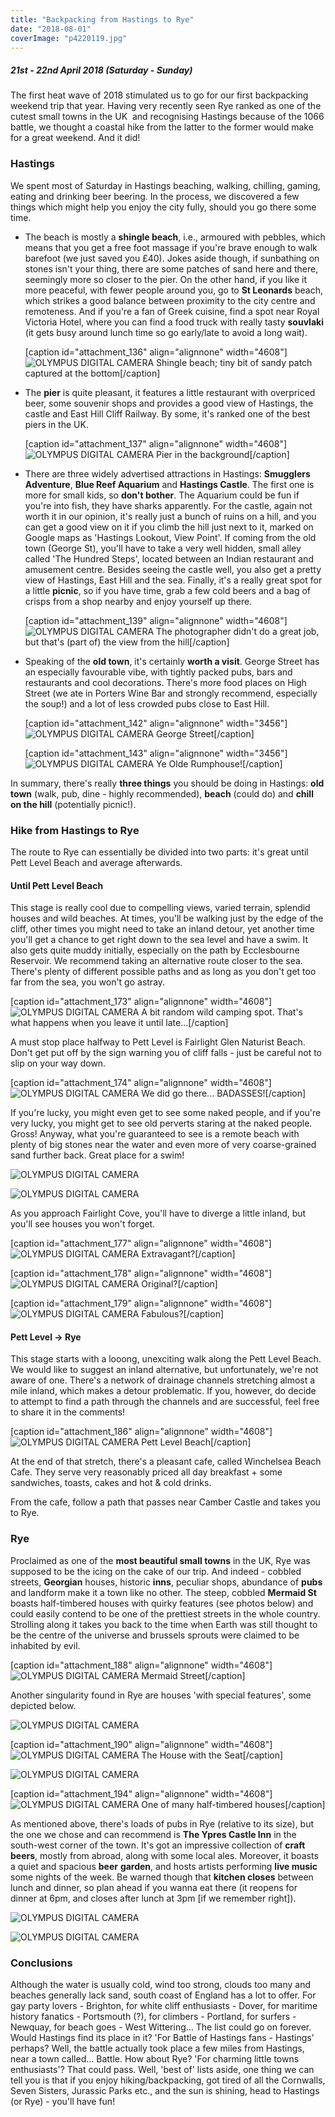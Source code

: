 ```yaml
---
title: "Backpacking from Hastings to Rye"
date: "2018-08-01"
coverImage: "p4220119.jpg"
---
```


##### 21st - 22nd April 2018 (Saturday - Sunday)

The first heat wave of 2018 stimulated us to go for our first backpacking weekend trip that year. Having very recently seen Rye ranked as one of the cutest small towns in the UK  and recognising Hastings because of the 1066 battle, we thought a coastal hike from the latter to the former would make for a great weekend. And it did!

### Hastings

We spent most of Saturday in Hastings beaching, walking, chilling, gaming, eating and drinking beer beering. In the process, we discovered a few things which might help you enjoy the city fully, should you go there some time.

- The beach is mostly a **shingle beach**, i.e., armoured with pebbles, which means that you get a free foot massage if you're brave enough to walk barefoot (we just saved you £40). Jokes aside though, if sunbathing on stones isn't your thing, there are some patches of sand here and there, seemingly more so closer to the pier. On the other hand, if you like it more peaceful, with fewer people around you, go to **St Leonards** beach, which strikes a good balance between proximity to the city centre and remoteness. And if you're a fan of Greek cuisine, find a spot near Royal Victoria Hotel, where you can find a food truck with really tasty **souvlaki** (it gets busy around lunch time so go early/late to avoid a long wait).
    
    \[caption id="attachment\_136" align="alignnone" width="4608"\]![OLYMPUS DIGITAL CAMERA](https://macandwentravelling.files.wordpress.com/2018/06/p4210005.jpg) Shingle beach; tiny bit of sandy patch captured at the bottom\[/caption\]
- The **pier** is quite pleasant, it features a little restaurant with overpriced beer, some souvenir shops and provides a good view of Hastings, the castle and East Hill Cliff Railway. By some, it's ranked one of the best piers in the UK.
    
    \[caption id="attachment\_137" align="alignnone" width="4608"\]![OLYMPUS DIGITAL CAMERA](https://macandwentravelling.files.wordpress.com/2018/06/p4210025.jpg) Pier in the background\[/caption\]
- There are three widely advertised attractions in Hastings: **Smugglers Adventure**, **Blue Reef Aquarium** and **Hastings Castle**. The first one is more for small kids, so **don't bother**. The Aquarium could be fun if you're into fish, they have sharks apparently. For the castle, again not worth it in our opinion, it's really just a bunch of ruins on a hill, and you can get a good view on it if you climb the hill just next to it, marked on Google maps as 'Hastings Lookout, View Point'. If coming from the old town (George St), you'll have to take a very well hidden, small alley called 'The Hundred Steps', located between an Indian restaurant and amusement centre. Besides seeing the castle well, you also get a pretty view of Hastings, East Hill and the sea. Finally, it's a really great spot for a little **picnic**, so if you have time, grab a few cold beers and a bag of crisps from a shop nearby and enjoy yourself up there.
    
    \[caption id="attachment\_139" align="alignnone" width="4608"\]![OLYMPUS DIGITAL CAMERA](https://macandwentravelling.files.wordpress.com/2018/06/p4210041.jpg) The photographer didn't do a great job, but that's (part of) the view from the hill\[/caption\]
- Speaking of the **old town**, it's certainly **worth a visit**. George Street has an especially favourable vibe, with tightly packed pubs, bars and restaurants and cool decorations. There's more food places on High Street (we ate in Porters Wine Bar and strongly recommend, especially the soup!) and a lot of less crowded pubs close to East Hill.
    
    \[caption id="attachment\_142" align="alignnone" width="3456"\]![OLYMPUS DIGITAL CAMERA](https://macandwentravelling.files.wordpress.com/2018/06/p42100371.jpg) George Street\[/caption\]
    
    \[caption id="attachment\_143" align="alignnone" width="3456"\]![OLYMPUS DIGITAL CAMERA](https://macandwentravelling.files.wordpress.com/2018/06/p42100381.jpg) Ye Olde Rumphouse!\[/caption\]

In summary, there's really **three things** you should be doing in Hastings: **old town** (walk, pub, dine - highly recommended), **beach** (could do) and **chill on the hill** (potentially picnic!).

### Hike from Hastings to Rye

The route to Rye can essentially be divided into two parts: it's great until Pett Level Beach and average afterwards.

#### Until Pett Level Beach

This stage is really cool due to compelling views, varied terrain, splendid houses and wild beaches. At times, you'll be walking just by the edge of the cliff, other times you might need to take an inland detour, yet another time you'll get a chance to get right down to the sea level and have a swim. It also gets quite muddy initially, especially on the path by Ecclesbourne Reservoir. We recommend taking an alternative route closer to the sea. There's plenty of different possible paths and as long as you don't get too far from the sea, you won't go astray.

\[caption id="attachment\_173" align="alignnone" width="4608"\]![OLYMPUS DIGITAL CAMERA](https://macandwentravelling.files.wordpress.com/2018/06/p4220098.jpg) A bit random wild camping spot. That's what happens when you leave it until late...\[/caption\]

A must stop place halfway to Pett Level is Fairlight Glen Naturist Beach. Don't get put off by the sign warning you of cliff falls - just be careful not to slip on your way down.

\[caption id="attachment\_174" align="alignnone" width="4608"\]![OLYMPUS DIGITAL CAMERA](https://macandwentravelling.files.wordpress.com/2018/06/p4220103.jpg) We did go there... BADASSES!\[/caption\]

If you're lucky, you might even get to see some naked people, and if you're very lucky, you might get to see old perverts staring at the naked people. Gross! Anyway, what you're guaranteed to see is a remote beach with plenty of big stones near the water and even more of very coarse-grained sand further back. Great place for a swim!

![OLYMPUS DIGITAL CAMERA](https://macandwentravelling.files.wordpress.com/2018/06/p4220111.jpg)

![OLYMPUS DIGITAL CAMERA](https://macandwentravelling.files.wordpress.com/2018/06/p4220130.jpg)

As you approach Fairlight Cove, you'll have to diverge a little inland, but you'll see houses you won't forget.

\[caption id="attachment\_177" align="alignnone" width="4608"\]![OLYMPUS DIGITAL CAMERA](https://macandwentravelling.files.wordpress.com/2018/06/p4220124.jpg) Extravagant?\[/caption\]

\[caption id="attachment\_178" align="alignnone" width="4608"\]![OLYMPUS DIGITAL CAMERA](https://macandwentravelling.files.wordpress.com/2018/06/p4220125.jpg) Original?\[/caption\]

\[caption id="attachment\_179" align="alignnone" width="4608"\]![OLYMPUS DIGITAL CAMERA](https://macandwentravelling.files.wordpress.com/2018/06/p4220132.jpg) Fabulous?\[/caption\]

#### Pett Level -> Rye

This stage starts with a looong, unexciting walk along the Pett Level Beach. We would like to suggest an inland alternative, but unfortunately, we're not aware of one. There's a network of drainage channels stretching almost a mile inland, which makes a detour problematic. If you, however, do decide to attempt to find a path through the channels and are successful, feel free to share it in the comments!

\[caption id="attachment\_186" align="alignnone" width="4608"\]![OLYMPUS DIGITAL CAMERA](https://macandwentravelling.files.wordpress.com/2018/07/p4220135.jpg) Pett Level Beach\[/caption\]

At the end of that stretch, there's a pleasant cafe, called Winchelsea Beach Cafe. They serve very reasonably priced all day breakfast + some sandwiches, toasts, cakes and hot & cold drinks.

From the cafe, follow a path that passes near Camber Castle and takes you to Rye.

### Rye

Proclaimed as one of the **most beautiful small towns** in the UK, Rye was supposed to be the icing on the cake of our trip. And indeed - cobbled streets, **Georgian** houses, historic **inns**, peculiar shops, abundance of **pubs** and landform make it a town like no other. The steep, cobbled **Mermaid St** boasts half-timbered houses with quirky features (see photos below) and could easily contend to be one of the prettiest streets in the whole country. Strolling along it takes you back to the time when Earth was still thought to be the centre of the universe and brussels sprouts were claimed to be inhabited by evil.

\[caption id="attachment\_188" align="alignnone" width="4608"\]![OLYMPUS DIGITAL CAMERA](https://macandwentravelling.files.wordpress.com/2018/07/p4220149.jpg) Mermaid Street\[/caption\]

Another singularity found in Rye are houses 'with special features', some depicted below.

![OLYMPUS DIGITAL CAMERA](https://macandwentravelling.files.wordpress.com/2018/07/p4220152.jpg)

\[caption id="attachment\_190" align="alignnone" width="4608"\]![OLYMPUS DIGITAL CAMERA](https://macandwentravelling.files.wordpress.com/2018/07/p4220155.jpg) The House with the Seat\[/caption\]

![OLYMPUS DIGITAL CAMERA](https://macandwentravelling.files.wordpress.com/2018/07/p42201601.jpg)

\[caption id="attachment\_194" align="alignnone" width="4608"\]![OLYMPUS DIGITAL CAMERA](https://macandwentravelling.files.wordpress.com/2018/07/p4220151.jpg) One of many half-timbered houses\[/caption\]

As mentioned above, there's loads of pubs in Rye (relative to its size), but the one we chose and can recommend is **The Ypres Castle Inn** in the south-west corner of the town. It's got an impressive collection of **craft beers**, mostly from abroad, along with some local ales. Moreover, it boasts a quiet and spacious **beer** **garden**, and hosts artists performing **live music** some nights of the week. Be warned though that **kitchen closes** between lunch and dinner, so plan ahead if you wanna eat there (it reopens for dinner at 6pm, and closes after lunch at 3pm \[if we remember right\]).

![OLYMPUS DIGITAL CAMERA](https://macandwentravelling.files.wordpress.com/2018/08/p4220176.jpg)

![OLYMPUS DIGITAL CAMERA](https://macandwentravelling.files.wordpress.com/2018/08/p4220170.jpg)

### Conclusions

Although the water is usually cold, wind too strong, clouds too many and beaches generally lack sand, south coast of England has a lot to offer. For gay party lovers - Brighton, for white cliff enthusiasts - Dover, for maritime history fanatics - Portsmouth (?), for climbers - Portland, for surfers - Newquay, for beach goes - West Wittering... The list could go on forever. Would Hastings find its place in it? 'For Battle of Hastings fans - Hastings' perhaps? Well, the battle actually took place a few miles from Hastings, near a town called... Battle. How about Rye? 'For charming little towns enthusiasts'? That could pass. Well, 'best of' lists aside, one thing we can tell you is that if you enjoy hiking/backpacking, got tired of all the Cornwalls, Seven Sisters, Jurassic Parks etc., and the sun is shining, head to Hastings (or Rye) - you'll have fun!
